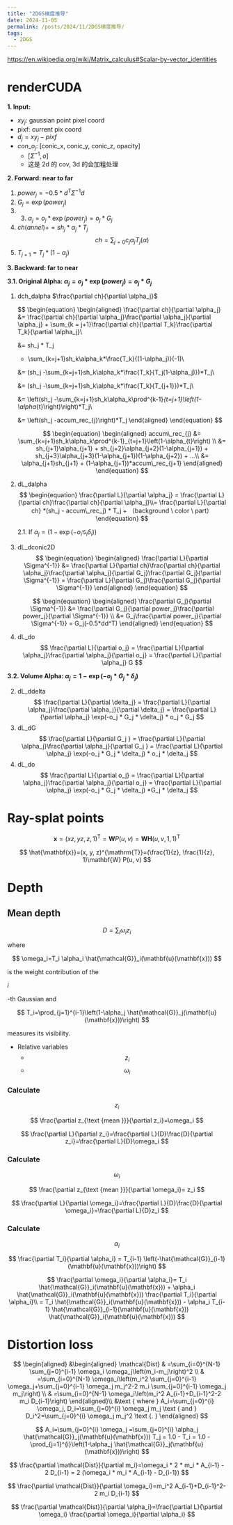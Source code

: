 ```yaml
---
title: "2DGS梯度推导"
date: 2024-11-05
permalink: /posts/2024/11/2DGS梯度推导/
tags:
  - 2DGS
---
```


https://en.wikipedia.org/wiki/Matrix_calculus#Scalar-by-vector_identities

# renderCUDA

**1. Input:**

- $xy_j$: gaussian point pixel coord
- pixf: current pix coord
- $d_j = xy_j - pixf$
- ${con\_o}_j$: [conic_x, conic_y, conic_z, opacity]
  - $[\Sigma^{-1},o]$
  - 这是 2d 的 cov, 3d 的会加粗处理

**2. Forward: near to far**

1. $power_j = -0.5*d^T\Sigma^{-1}d$
2. $G_j =  \exp(power_j)$
3. 3. $\alpha_j = o_j * \exp(power_j) = o_j * G_j$
4. $ch(annel) += sh_j * \alpha_j *T_j$
   $$
   ch = \sum_{j=0}c_j\alpha_jT_j(\alpha)
   $$
5. $T_{j+1} = T_j*(1-\alpha_j)$

**3. Backward: far to near**

**3.1. Original Alpha: $\alpha_j = o_j * \exp(power_j) = o_j * G_j$**

1. dch_dalpha $\frac{\partial ch}{\partial \alpha_j}$

   $$
   \begin{equation}
   \begin{aligned}
   \frac{\partial ch}{\partial \alpha_j} &= \frac{\partial ch}{\partial \alpha_j}\frac{\partial \alpha_j}{\partial \alpha_j} + \sum_{k = j+1}\frac{\partial ch}{\partial T_k}\frac{\partial T_k}{\partial \alpha_j}\\

    &= sh_j * T_j
   + \sum_{k=j+1}sh_k\alpha_k*\frac{T_k}{(1-\alpha_j)}(-1)\\

    &= (sh_j
   -\sum_{k=j+1}sh_k\alpha_k*\frac{T_k}{T_j(1-\alpha_j)})*T_j\\

    &= (sh_j
   -\sum_{k=j+1}sh_k\alpha_k*\frac{T_k}{T_{j+1}})*T_j\\

    &= \left(sh_j
   -\sum_{k=j+1}sh_k\alpha_k\prod^{k-1}_{t=j+1}\left(1-\alpha_{t}\right)\right)*T_j\\

    &= \left(sh_j
   -accum\_rec_{j}\right)*T_j
    \end{aligned}
    \end{equation}
   $$

   $$
   \begin{equation}
   \begin{aligned}
   accum\_rec_{j} &= \sum_{k=j+1}sh_k\alpha_k\prod^{k-1}_{t=j+1}\left(1-\alpha_{t}\right)
   \\
   &= sh_{j+1}\alpha_{j+1} + sh_{j+2}\alpha_{j+2}(1-\alpha_{j+1}) + sh_{j+3}\alpha_{j+3}(1-\alpha_{j+1})(1-\alpha_{j+2}) + ...\\
   &= \alpha_{j+1}sh_{j+1} + (1-\alpha_{j+1})*accum\_rec_{j+1}
    \end{aligned}
    \end{equation}
   $$

2. dL_dalpha
   $$
   \begin{equation}
   \frac{\partial L}{\partial \alpha_j} = \frac{\partial L}{\partial ch}\frac{\partial ch}{\partial \alpha_j}\\= \frac{\partial L}{\partial ch} *(sh_j - accum\_rec_j) * T_j + （background \ color \ part）
   \end{equation}
   $$

   2.1. If $\alpha_j = \left(1-\exp \left(-o_i\mathcal{G}_i \delta_i\right)\right)$

3. dL_dconic2D    
    $$
    \begin{equation}
    \begin{aligned}
    \frac{\partial L}{\partial \Sigma^{-1}} &= \frac{\partial L}{\partial ch}\frac{\partial ch}{\partial \alpha_j}\frac{\partial \alpha_j}{\partial G_j}\frac{\partial G_j}{\partial \Sigma^{-1}} 
    = \frac{\partial L}{\partial G_j}\frac{\partial G_j}{\partial \Sigma^{-1}} 
    \end{aligned}
    \end{equation}
    $$
    
    $$
    \begin{equation}
    \begin{aligned}
    \frac{\partial G_j}{\partial \Sigma^{-1}} &= \frac{\partial G_j}{\partial power_j}\frac{\partial power_j}{\partial \Sigma^{-1}}
    \\
    &= G_j\frac{\partial power_j}{\partial \Sigma^{-1}} = G_j(-0.5*dd^T)
    \end{aligned}
    \end{equation}
    $$

4. dL_do
    $$
    \frac{\partial L}{\partial o_j} = \frac{\partial L}{\partial \alpha_j}\frac{\partial \alpha_j}{\partial o_j}   = \frac{\partial L}{\partial \alpha_j} G
    $$


**3.2. Volume Alpha: $\alpha_j = 1- \exp(-o_j * G_j * \delta_j)$**

2. dL_ddelta
    $$
    \frac{\partial L}{\partial \delta_j} = \frac{\partial L}{\partial \alpha_j}\frac{\partial \alpha_j}{\partial \delta_j}   = \frac{\partial L}{\partial \alpha_j} \exp(-o_j * G_j * \delta_j) * o_j *  G_j
    $$
3. dL_dG
    $$
    \frac{\partial L}{\partial G_j } = \frac{\partial L}{\partial \alpha_j}\frac{\partial \alpha_j}{\partial G_j }   = \frac{\partial L}{\partial \alpha_j} \exp(-o_j * G_j * \delta_j) * o_j *  \delta_j
    $$
4. dL_do
    $$
    \frac{\partial L}{\partial o_j} = \frac{\partial L}{\partial \alpha_j}\frac{\partial \alpha_j}{\partial o_j}   = \frac{\partial L}{\partial \alpha_j} \exp(-o_j * G_j * \delta_j) *G_j * \delta_j
    $$

# Ray-splat points

$$
\mathbf{x}=(x z, y z, z, 1)^{\mathrm{T}}=\mathbf{W} P(u, v)=\mathbf{W H}(u, v, 1,1)^{\mathrm{T}}
$$

$$
\hat{\mathbf{x}}=(x, y, z)^{\mathrm{T}}=(\frac{1}{z}, \frac{1}{z}, 1)\mathbf{W} P(u, v)
$$

# Depth

## Mean depth

$$
D=\sum_i \omega_i z_i
$$

where

$$
\omega_i=T_i \alpha_i \hat{\mathcal{G}}_i(\mathbf{u}(\mathbf{x}))
$$

is the weight contribution of the

$i$

-th Gaussian and

$$
T_i=\prod_{j=1}^{i-1}\left(1-\alpha_j \hat{\mathcal{G}}_j(\mathbf{u}(\mathbf{x}))\right)
$$

measures its visibility.

- Relative variables
  - $$
    z_i
    $$
  - $$
    \omega_i
    $$

### Calculate

$$
z_i
$$

$$
\frac{\partial z_{\text {mean }}}{\partial z_i}=\omega_i
$$

$$
\frac{\partial L}{\partial z_i}=\frac{\partial L}{D}\frac{D}{\partial z_i}=\frac{\partial L}{D}\omega_i
$$

### Calculate

$$
\omega_i
$$

$$
\frac{\partial z_{\text {mean }}}{\partial \omega_i}= z_i
$$

$$
\frac{\partial L}{\partial \omega_i}=\frac{\partial L}{D}\frac{D}{\partial \omega_i}=\frac{\partial L}{D}z_i
$$

### Calculate

$$
\alpha_i
$$

$$
\frac{\partial T_i}{\partial \alpha_i} =  T_{i-1} \left(-\hat{\mathcal{G}}_{i-1}(\mathbf{u}(\mathbf{x}))\right)
$$

$$
\frac{\partial \omega_i}{\partial \alpha_i}= T_i \hat{\mathcal{G}}_i(\mathbf{u}(\mathbf{x})) +  \alpha_i \hat{\mathcal{G}}_i(\mathbf{u}(\mathbf{x})) \frac{\partial T_i}{\partial \alpha_i}\\
= T_i \hat{\mathcal{G}}_i(\mathbf{u}(\mathbf{x})) - \alpha_i T_{i-1} \hat{\mathcal{G}}_{i-1}(\mathbf{u}(\mathbf{x})) \hat{\mathcal{G}}_i(\mathbf{u}(\mathbf{x}))
$$

# Distortion loss

$$
\begin{aligned}
&\begin{aligned}
\mathcal{Dist} & =\sum_{i=0}^{N-1} \sum_{j=0}^{i-1} \omega_i \omega_j\left(m_i-m_j\right)^2 \\
& =\sum_{i=0}^{N-1} \omega_i\left(m_i^2 \sum_{j=0}^{i-1} \omega_j+\sum_{j=0}^{i-1} \omega_j m_j^2-2 m_i \sum_{j=0}^{i-1} \omega_j m_j\right) \\
& =\sum_{i=0}^{N-1} \omega_i\left(m_i^2 A_{i-1}+D_{i-1}^2-2 m_i D_{i-1}\right)
\end{aligned}\\
&\text { where } A_i=\sum_{j=0}^{i} \omega_j, D_i=\sum_{j=0}^{i} \omega_j m_j \text { and } D_i^2=\sum_{j=0}^{i} \omega_j m_j^2 \text {. }
\end{aligned}
$$

$$
A_i=\sum_{j=0}^{i} \omega_j =\sum_{j=0}^{i} \alpha_j \hat{\mathcal{G}}_j(\mathbf{u}(\mathbf{x})) T_j = 1.0 - T_i = 1.0 - \prod_{j=1}^{i}\left(1-\alpha_j \hat{\mathcal{G}}_j(\mathbf{u}(\mathbf{x}))\right)
$$

$$
\frac{\partial \mathcal{Dist}}{\partial m_i}=\omega_i * 2 * m_i * A_{i-1} - 2 D_{i-1} = 2 (\omega_i * m_i * A_{i-1} - D_{i-1})
$$

$$
\frac{\partial \mathcal{Dist}}{\partial \omega_i}=m_i^2 A_{i-1}+D_{i-1}^2-2 m_i D_{i-1}
$$

$$
\frac{\partial \mathcal{Dist}}{\partial \alpha_i}=\frac{\partial L}{\partial \omega_i} \frac{\partial \omega_i}{\partial \alpha_i}
$$
